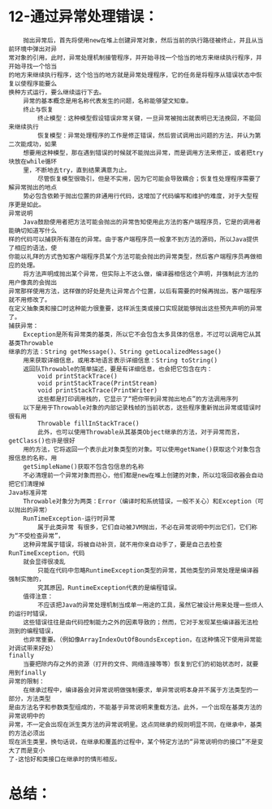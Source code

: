 # 12-通过异常处理错误：
		抛出异常后，首先将使用new在堆上创建异常对象，然后当前的执行路径被终止，并且从当前环境中弹出对异
	常对象的引用，此时，异常处理机制接管程序，并开始寻找一个恰当的地方来继续执行程序，并开始寻找一个恰当
	的地方来继续执行程序，这个恰当的地方就是异常处理程序，它的任务是将程序从错误状态中恢复以使程序能要么
	换种方式运行，要么继续运行下去。
		异常的基本概念是用名称代表发生的问题，名称能够望文知章。
		终止与恢复
			终止模型：这种模型假设错误非常关键，一旦异常被抛出就表明已无法挽回，不能回来继续执行
			恢复模型：异常处理程序的工作是修正错误，然后尝试调用出问题的方法，并认为第二次能成功，如果
		想要用这种模型，那在遇到错误的时候就不能抛出异常，而是调用方法来修正，或者把try块放在while循环
		里，不断地去try，直到结果满意为止。
			尽管恢复模型很吸引，但是不实用，因为它可能会导致耦合；恢复性处理程序需要了解异常抛出的地点
		势必包含依赖于抛出位置的非通用行代码，这增加了代码编写和维护的难度，对于大型程序更是如此。
	异常说明
		Java鼓励使用者把方法可能会抛出的异常告知使用此方法的客户端程序员，它是的调用者能确切知道写什么
	样的代码可以捕获所有潜在的异常。由于客户端程序员一般拿不到方法的源码，所以Java提供了相应的语法，使
	你能以礼拜的方式告知客户端程序员某个方法可能会抛出的异常类型，然后客户端程序员再做相应的处理。
		将方法声明成抛出某个异常，但实际上不这么做，编译器相信这个声明，并强制此方法的用户像真的会抛出
	异常那样使用方法，这样做的好处是先让异常占个位置，以后有需要的时候再抛出，客户端程序就不用修改了。
	在定义抽象类和接口时这种能力很重要，这样派生类或接口实现就能够抛出这些预先声明的异常了。
	捕获异常：
		Exception是所有异常类的基类，所以它不会包含太多具体的信息，不过可以调用它从其基类Throwable
	继承的方法：String getMessage()、String getLocalizedMessage()
		用来获取详细信息，或用本地语言表示详细信息：String toString()
		返回队Throwable的简单描述，要是有详细信息，也会把它包含在内：
			void printStackTrace()
			void printStackTrace(PrintStream)
			void printStackTrace(PrintWriter)
			这些都是打印调用栈的，它显示了“把你带到异常抛出地点”的方法调用序列
		以下是用于Throwable对象的内部记录栈帧的当前状态，这些程序重新抛出异常或错误时很有用
			Throwable fillInStackTrace()
			此外，也可以使用Throwable从其基类Object继承的方法，对于异常而言，getClass()也许是很好
		用的方法，它将返回一个表示此对象类型的对象。可以使用getName()获取这个对象包含报信息的名称，用
		getSimpleName()获取不包含包信息的名称
		不必清理前一个异常对象而担心，他们都是new在堆上创建的对象，所以垃圾回收器会自动把它们清理掉
	Java标准异常
		Throwable对象分为两类：Error（编译时和系统错误，一般不关心）和Exception（可以抛出的异常）
		RunTimeException-运行时异常
			属于此类异常 有很多，它们自动被JVM抛出，不必在异常说明中列出它们，它们称为“不受检查异常”，
		这种异常属于错误，将被自动补货，就不用你亲自动手了，要是自己去检查RunTimeException，代码
		就会显得很凌乱
			只能在代码中忽略RuntimeException类型的异常，其他类型的异常处理是编译器强制实施的，
			究其原因，RuntimeException代表的是编程错误。
		值得注意：
			不应该把Java的异常处理机制当成单一用途的工具，虽然它被设计用来处理一些烦人的运行时错误，
		这些错误往往是由代码控制能力之外的因素导致的；然而，它对于发现某些编译器无法检测到的编程错误，
		也非常重要。（例如像ArrayIndexOutOfBoundsException，在这种情况下使用异常能对调试带来好处）
	finally
		当要把除内存之外的资源（打开的文件、网络连接等等）恢复到它们的初始状态时，就要用到finally
	异常的限制：
		在继承过程中，编译器会对异常说明做强制要求，单异常说明本身并不属于方法类型的一部分，方法类型
	是由方法名字和参数类型组成的，不能基于异常说明来重载方法。此外，一个出现在基类方法的异常说明中的
	异常，不一定会出现在派生类方法的异常说明里。这点同继承的规则明显不同，在继承中，基类的方法必须出
	现在派生类里，换句话说，在继承和覆盖的过程中，某个特定方法的“异常说明你的接口”不是变大了而是变小
	了-这恰好和类接口在继承时的情形相反。
# 总结：
		
	
